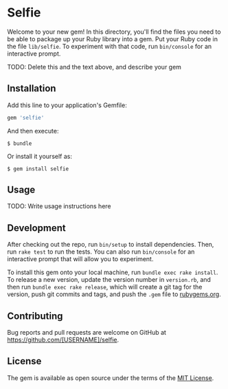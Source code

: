 # Selfie

Welcome to your new gem! In this directory, you'll find the files you need to be able to package up your Ruby library into a gem. Put your Ruby code in the file `lib/selfie`. To experiment with that code, run `bin/console` for an interactive prompt.

TODO: Delete this and the text above, and describe your gem

## Installation

Add this line to your application's Gemfile:

```ruby
gem 'selfie'
```

And then execute:

    $ bundle

Or install it yourself as:

    $ gem install selfie

## Usage

TODO: Write usage instructions here

## Development

After checking out the repo, run `bin/setup` to install dependencies. Then, run `rake test` to run the tests. You can also run `bin/console` for an interactive prompt that will allow you to experiment.

To install this gem onto your local machine, run `bundle exec rake install`. To release a new version, update the version number in `version.rb`, and then run `bundle exec rake release`, which will create a git tag for the version, push git commits and tags, and push the `.gem` file to [rubygems.org](https://rubygems.org).

## Contributing

Bug reports and pull requests are welcome on GitHub at https://github.com/[USERNAME]/selfie.


## License

The gem is available as open source under the terms of the [MIT License](http://opensource.org/licenses/MIT).

